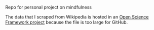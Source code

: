 Repo for personal project on mindfulness

The data that I scraped from Wikipedia is hosted in an [Open Science Framework project](https://osf.io/8jyac/) because the file is too large for GitHub.
